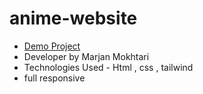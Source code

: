 # anime-website
- [Demo Project](https://marjanmokhtari.github.io/anime-website/)
- Developer by Marjan Mokhtari
- Technologies Used - Html , css , tailwind
- full responsive
